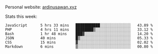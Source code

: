 Personal website: [ardinusawan.xyz](https://ardinusawan.xyz)

Stats this week:
<!--START_SECTION:waka-->

```text
JavaScript      5 hrs 33 mins   ███████████░░░░░░░░░░░░░░   43.89 %
PHP             4 hrs 11 mins   ████████▒░░░░░░░░░░░░░░░░   33.12 %
Bash            1 hr 48 mins    ███▓░░░░░░░░░░░░░░░░░░░░░   14.20 %
JSON            40 mins         █▒░░░░░░░░░░░░░░░░░░░░░░░   05.33 %
CSS             15 mins         ▓░░░░░░░░░░░░░░░░░░░░░░░░   02.02 %
Markdown        6 mins          ▒░░░░░░░░░░░░░░░░░░░░░░░░   00.80 %
```

<!--END_SECTION:waka-->
